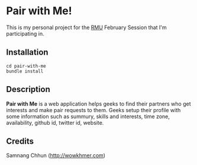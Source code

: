 # Pair with Me!

This is my personal project for the [RMU](http://university.rubymendicant.com/) February Session that I'm participating in.

## Installation
    cd pair-with-me
    bundle install

## Description
__Pair with Me__ is a web application helps geeks to find their partners who get interests and make pair requests to them. Geeks setup their profile with some information such as summury, skills and interests, time zone, availability, github id, twitter id, website.

## Credits

Samnang Chhun (<http://wowkhmer.com>)

